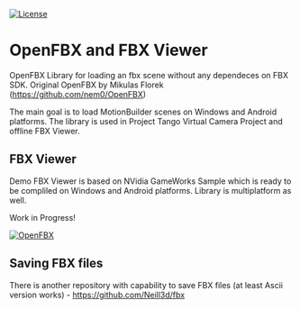 
[![License](http://img.shields.io/:license-mit-blue.svg)](http://doge.mit-license.org)

# OpenFBX and FBX Viewer

OpenFBX Library for loading an fbx scene without any dependeces on FBX SDK. Original OpenFBX by Mikulas Florek (https://github.com/nem0/OpenFBX)

The main goal is to load MotionBuilder scenes on Windows and Android platforms. The library is used in Project Tango Virtual Camera Project and offline FBX Viewer.

## FBX Viewer

Demo FBX Viewer is based on NVidia GameWorks Sample which is ready to be compliled on Windows and Android platforms.
Library is multiplatform as well.

Work in Progress!

[![OpenFBX](https://github.com/Neill3d/OpenFBX/blob/master/Doc/Images/2018-05-11_165517.jpg)]()

## Saving FBX files

There is another repository with capability to save FBX files (at least Ascii version works) - https://github.com/Neill3d/fbx

